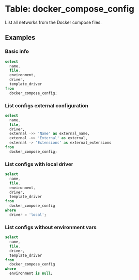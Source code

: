 # Table: docker_compose_config

List all networks from the Docker compose files.

## Examples

### Basic info

```sql
select
  name,
  file,
  environment,
  driver,
  template_driver
from
  docker_compose_config;
```

### List configs external configuration

```sql
select
  name,
  file,
  driver,
  external ->> 'Name' as external_name,
  external ->> 'External' as external,
  external -> 'Extensions' as external_extensions
from
  docker_compose_config;
```

### List configs with local driver

```sql
select
  name,
  file,
  environment,
  driver,
  template_driver
from
  docker_compose_config
where
  driver = 'local';
```

### List configs without environment vars

```sql
select
  name,
  file,
  driver,
  template_driver
from
  docker_compose_config
where
  environment is null;
```
